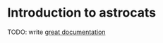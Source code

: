 # Introduction to astrocats

TODO: write [great documentation](http://jacobian.org/writing/great-documentation/what-to-write/)
